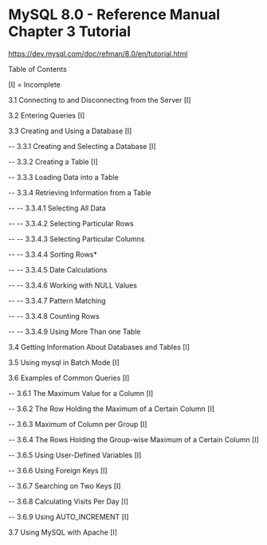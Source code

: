 # MySQL 8.0 - Reference Manual Chapter 3 Tutorial
https://dev.mysql.com/doc/refman/8.0/en/tutorial.html

Table of Contents

[I] = Incomplete

3.1 Connecting to and Disconnecting from the Server [I]

3.2 Entering Queries [I]

3.3 Creating and Using a Database [I]

-- 3.3.1 Creating and Selecting a Database [I]

-- 3.3.2 Creating a Table [I]

-- 3.3.3 Loading Data into a Table

-- 3.3.4 Retrieving Information from a Table

-- -- 3.3.4.1 Selecting All Data

-- -- 3.3.4.2 Selecting Particular Rows

-- -- 3.3.4.3 Selecting Particular Columns

-- -- 3.3.4.4 Sorting Rows*

-- -- 3.3.4.5 Date Calculations

-- -- 3.3.4.6 Working with NULL Values

-- -- 3.3.4.7 Pattern Matching

-- -- 3.3.4.8 Counting Rows

-- -- 3.3.4.9 Using More Than one Table

3.4 Getting Information About Databases and Tables [I]

3.5 Using mysql in Batch Mode [I]

3.6 Examples of Common Queries [I]

-- 3.6.1 The Maximum Value for a Column [I]

-- 3.6.2 The Row Holding the Maximum of a Certain Column [I]

-- 3.6.3 Maximum of Column per Group [I]

-- 3.6.4 The Rows Holding the Group-wise Maximum of a Certain Column [I]

-- 3.6.5 Using User-Defined Variables [I]

-- 3.6.6 Using Foreign Keys [I]

-- 3.6.7 Searching on Two Keys [I]

-- 3.6.8 Calculating Visits Per Day [I]

-- 3.6.9 Using AUTO_INCREMENT [I]

3.7 Using MySQL with Apache [I]
